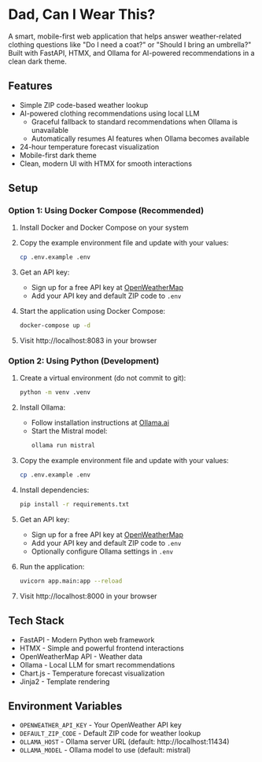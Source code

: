 # Dad, Can I Wear This?

A smart, mobile-first web application that helps answer weather-related clothing questions like "Do I need a coat?" or "Should I bring an umbrella?" Built with FastAPI, HTMX, and Ollama for AI-powered recommendations in a clean dark theme.

## Features

- Simple ZIP code-based weather lookup
- AI-powered clothing recommendations using local LLM
  - Graceful fallback to standard recommendations when Ollama is unavailable
  - Automatically resumes AI features when Ollama becomes available
- 24-hour temperature forecast visualization
- Mobile-first dark theme
- Clean, modern UI with HTMX for smooth interactions

## Setup

### Option 1: Using Docker Compose (Recommended)

1. Install Docker and Docker Compose on your system

2. Copy the example environment file and update with your values:
   ```bash
   cp .env.example .env
   ```

3. Get an API key:
   - Sign up for a free API key at [OpenWeatherMap](https://openweathermap.org/api)
   - Add your API key and default ZIP code to `.env`

4. Start the application using Docker Compose:
   ```bash
   docker-compose up -d
   ```

5. Visit http://localhost:8083 in your browser

### Option 2: Using Python (Development)

1. Create a virtual environment (do not commit to git):
   ```bash
   python -m venv .venv
   ```

2. Install Ollama:
   - Follow installation instructions at [Ollama.ai](https://ollama.ai)
   - Start the Mistral model:
     ```bash
     ollama run mistral
     ```

3. Copy the example environment file and update with your values:
   ```bash
   cp .env.example .env
   ```

4. Install dependencies:
   ```bash
   pip install -r requirements.txt
   ```

5. Get an API key:
   - Sign up for a free API key at [OpenWeatherMap](https://openweathermap.org/api)
   - Add your API key and default ZIP code to `.env`
   - Optionally configure Ollama settings in `.env`

6. Run the application:
   ```bash
   uvicorn app.main:app --reload
   ```

7. Visit http://localhost:8000 in your browser

## Tech Stack

- FastAPI - Modern Python web framework
- HTMX - Simple and powerful frontend interactions
- OpenWeatherMap API - Weather data
- Ollama - Local LLM for smart recommendations
- Chart.js - Temperature forecast visualization
- Jinja2 - Template rendering

## Environment Variables

- `OPENWEATHER_API_KEY` - Your OpenWeather API key
- `DEFAULT_ZIP_CODE` - Default ZIP code for weather lookup
- `OLLAMA_HOST` - Ollama server URL (default: http://localhost:11434)
- `OLLAMA_MODEL` - Ollama model to use (default: mistral)
